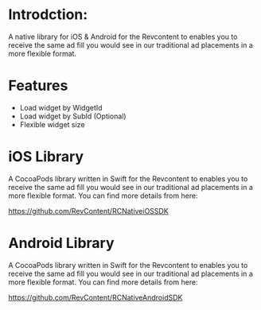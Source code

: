 # Introdction:
A native library for iOS & Android for the Revcontent to enables you to receive the same ad fill you would see in our traditional ad placements in a more flexible format.

# Features
- Load widget by WidgetId
- Load widget by SubId (Optional)
- Flexible widget size

# iOS Library

A CocoaPods library written in Swift for the Revcontent to enables you to receive the same ad fill you would see in our traditional ad placements in a more flexible format. You can find more details from here:

https://github.com/RevContent/RCNativeiOSSDK

# Android Library

A CocoaPods library written in Swift for the Revcontent to enables you to receive the same ad fill you would see in our traditional ad placements in a more flexible format. You can find more details from here:

https://github.com/RevContent/RCNativeAndroidSDK




